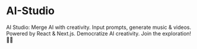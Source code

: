 # AI-Studio
AI Studio: Merge AI with creativity. Input prompts, generate music &amp; videos. Powered by React &amp; Next.js. Democratize AI creativity. Join the exploration! 🎵🎥
